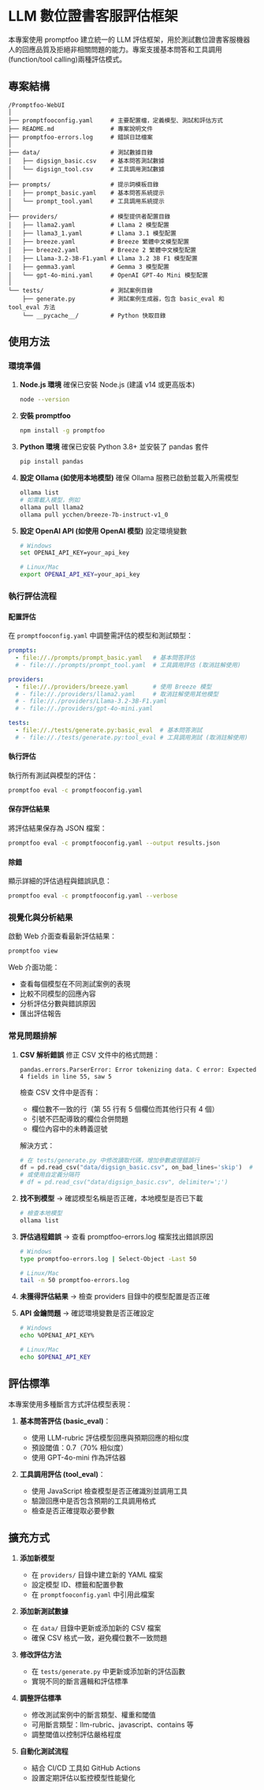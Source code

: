 # LLM 數位證書客服評估框架

本專案使用 promptfoo 建立統一的 LLM 評估框架，用於測試數位證書客服機器人的回應品質及拒絕非相關問題的能力。專案支援基本問答和工具調用(function/tool calling)兩種評估模式。

## 專案結構
```
/Promptfoo-WebUI
│
├── promptfooconfig.yaml     # 主要配置檔，定義模型、測試和評估方式
├── README.md                # 專案說明文件
├── promptfoo-errors.log     # 錯誤日誌檔案
│
├── data/                    # 測試數據目錄
│   ├── digsign_basic.csv    # 基本問答測試數據
│   └── digsign_tool.csv     # 工具調用測試數據
│
├── prompts/                 # 提示詞模板目錄
│   ├── prompt_basic.yaml    # 基本問答系統提示
│   └── prompt_tool.yaml     # 工具調用系統提示
│
├── providers/               # 模型提供者配置目錄
│   ├── llama2.yaml          # Llama 2 模型配置
│   ├── llama3_1.yaml        # Llama 3.1 模型配置
│   ├── breeze.yaml          # Breeze 繁體中文模型配置
│   ├── breeze2.yaml         # Breeze 2 繁體中文模型配置
│   ├── Llama-3.2-3B-F1.yaml # Llama 3.2 3B F1 模型配置
│   ├── gemma3.yaml          # Gemma 3 模型配置
│   └── gpt-4o-mini.yaml     # OpenAI GPT-4o Mini 模型配置
│
└── tests/                   # 測試案例目錄
    ├── generate.py          # 測試案例生成器，包含 basic_eval 和 tool_eval 方法
    └── __pycache__/         # Python 快取目錄
```

## 使用方法

### 環境準備

1. **Node.js 環境**
   確保已安裝 Node.js (建議 v14 或更高版本)
   ```bash
   node --version
   ```

2. **安裝 promptfoo**
   ```bash
   npm install -g promptfoo
   ```

3. **Python 環境**
   確保已安裝 Python 3.8+ 並安裝了 pandas 套件
   ```bash
   pip install pandas
   ```

4. **設定 Ollama (如使用本地模型)**
   確保 Ollama 服務已啟動並載入所需模型
   ```bash
   ollama list
   # 如需載入模型，例如
   ollama pull llama2
   ollama pull ycchen/breeze-7b-instruct-v1_0
   ```

5. **設定 OpenAI API (如使用 OpenAI 模型)**
   設定環境變數
   ```bash
   # Windows
   set OPENAI_API_KEY=your_api_key

   # Linux/Mac
   export OPENAI_API_KEY=your_api_key
   ```

### 執行評估流程

#### 配置評估
在 `promptfooconfig.yaml` 中調整需評估的模型和測試類型：
```yaml
prompts:
  - file://./prompts/prompt_basic.yaml   # 基本問答評估
  # - file://./prompts/prompt_tool.yaml  # 工具調用評估 (取消註解使用)

providers:
  - file://./providers/breeze.yaml       # 使用 Breeze 模型
  # - file://./providers/llama2.yaml     # 取消註解使用其他模型
  # - file://./providers/Llama-3.2-3B-F1.yaml
  # - file://./providers/gpt-4o-mini.yaml

tests: 
  - file://./tests/generate.py:basic_eval  # 基本問答測試
  # - file://./tests/generate.py:tool_eval # 工具調用測試 (取消註解使用)
```

#### 執行評估
執行所有測試與模型的評估：
```bash
promptfoo eval -c promptfooconfig.yaml
```

#### 保存評估結果
將評估結果保存為 JSON 檔案：
```bash
promptfoo eval -c promptfooconfig.yaml --output results.json
```

#### 除錯
顯示詳細的評估過程與錯誤訊息：
```bash
promptfoo eval -c promptfooconfig.yaml --verbose
```

### 視覺化與分析結果

啟動 Web 介面查看最新評估結果：
```bash
promptfoo view
```

Web 介面功能：
- 查看每個模型在不同測試案例的表現
- 比較不同模型的回應內容
- 分析評估分數與錯誤原因
- 匯出評估報告

### 常見問題排解

1. **CSV 解析錯誤**
   修正 CSV 文件中的格式問題：
   ```
   pandas.errors.ParserError: Error tokenizing data. C error: Expected 4 fields in line 55, saw 5
   ```
   
   檢查 CSV 文件中是否有：
   - 欄位數不一致的行（第 55 行有 5 個欄位而其他行只有 4 個）
   - 引號不匹配導致的欄位合併問題
   - 欄位內容中的未轉義逗號

   解決方式：
   ```python
   # 在 tests/generate.py 中修改讀取代碼，增加參數處理錯誤行
   df = pd.read_csv("data/digsign_basic.csv", on_bad_lines='skip')  # 跳過錯誤行
   # 或使用自定義分隔符
   # df = pd.read_csv("data/digsign_basic.csv", delimiter=';')
   ```

2. **找不到模型**
   -> 確認模型名稱是否正確，本地模型是否已下載
   ```bash
   # 檢查本地模型
   ollama list
   ```

3. **評估過程錯誤**
   -> 查看 promptfoo-errors.log 檔案找出錯誤原因
   ```bash
   # Windows
   type promptfoo-errors.log | Select-Object -Last 50
   
   # Linux/Mac
   tail -n 50 promptfoo-errors.log
   ```

4. **未獲得評估結果**
   -> 檢查 providers 目錄中的模型配置是否正確

5. **API 金鑰問題**
   -> 確認環境變數是否正確設定
   ```bash
   # Windows
   echo %OPENAI_API_KEY%
   
   # Linux/Mac
   echo $OPENAI_API_KEY
   ```

## 評估標準

本專案使用多種斷言方式評估模型表現：

1. **基本問答評估 (basic_eval)**：
   - 使用 LLM-rubric 評估模型回應與預期回應的相似度
   - 預設閾值：0.7（70% 相似度）
   - 使用 GPT-4o-mini 作為評估器

2. **工具調用評估 (tool_eval)**：
   - 使用 JavaScript 檢查模型是否正確識別並調用工具
   - 驗證回應中是否包含預期的工具調用格式
   - 檢查是否正確提取必要參數

## 擴充方式

1. **添加新模型**
   - 在 `providers/` 目錄中建立新的 YAML 檔案
   - 設定模型 ID、標籤和配置參數
   - 在 `promptfooconfig.yaml` 中引用此檔案

2. **添加新測試數據**
   - 在 `data/` 目錄中更新或添加新的 CSV 檔案
   - 確保 CSV 格式一致，避免欄位數不一致問題

3. **修改評估方法**
   - 在 `tests/generate.py` 中更新或添加新的評估函數
   - 實現不同的斷言邏輯和評估標準

4. **調整評估標準**
   - 修改測試案例中的斷言類型、權重和閾值
   - 可用斷言類型：llm-rubric、javascript、contains 等
   - 調整閾值以控制評估嚴格程度

5. **自動化測試流程**
   - 結合 CI/CD 工具如 GitHub Actions
   - 設置定期評估以監控模型性能變化
